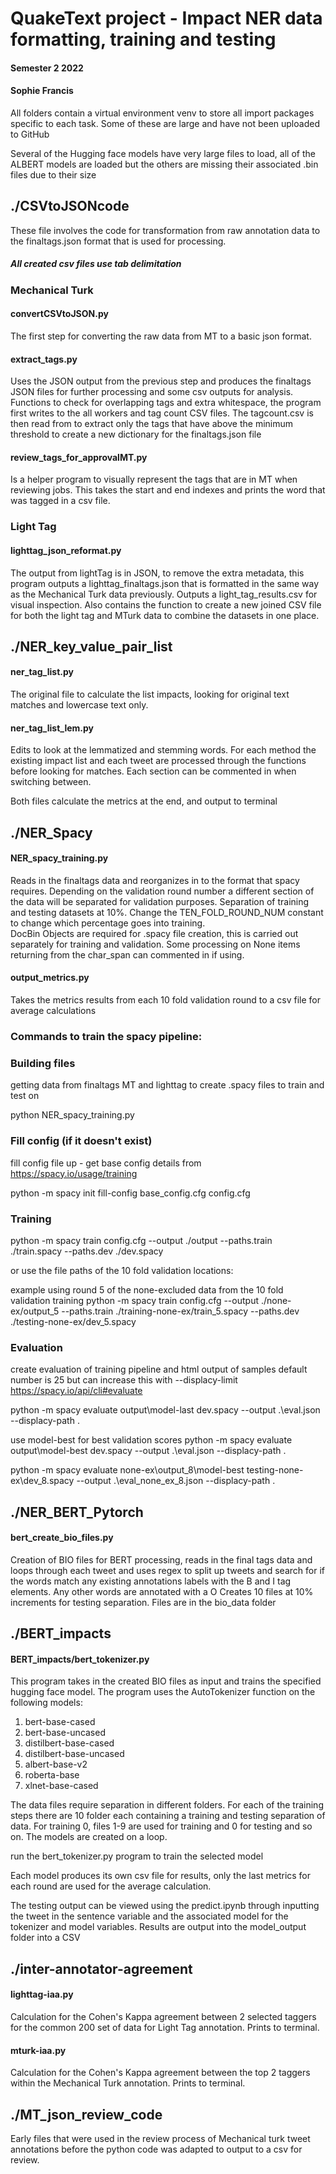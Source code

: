# QuakeText project - Impact NER data formatting, training and testing

#### Semester 2 2022

#### Sophie Francis

All folders contain a virtual environment venv to store all import packages specific to each task. Some of these are large and have not been uploaded to GitHub

Several of the Hugging face models have very large files to load, all of the ALBERT models are loaded but the others are missing their associated .bin files due to their size

## ./CSVtoJSONcode

These file involves the code for transformation from raw annotation data to the finaltags.json format that is used for processing.

##### All created csv files use tab delimitation

### Mechanical Turk

#### convertCSVtoJSON.py

The first step for converting the raw data from MT to a basic json format.

#### extract_tags.py

Uses the JSON output from the previous step and produces the finaltags JSON files for further processing and some csv outputs for analysis.
Functions to check for overlapping tags and extra whitespace, the program first writes to the all workers and tag count CSV files. The tagcount.csv is then read from to extract only the tags that have above the minimum threshold to create a new dictionary for the finaltags.json file

#### review_tags_for_approvalMT.py

Is a helper program to visually represent the tags that are in MT when reviewing jobs. This takes the start and end indexes and prints the word that was tagged in a csv file.

### Light Tag

#### lighttag_json_reformat.py

The output from lightTag is in JSON, to remove the extra metadata, this program outputs a lighttag_finaltags.json that is formatted in the same way as the Mechanical Turk data previously.
Outputs a light_tag_results.csv for visual inspection.
Also contains the function to create a new joined CSV file for both the light tag and MTurk data to combine the datasets in one place.

## ./NER_key_value_pair_list

#### ner_tag_list.py

The original file to calculate the list impacts, looking for original text matches and lowercase text only.

#### ner_tag_list_lem.py

Edits to look at the lemmatized and stemming words. For each method the existing impact list and each tweet are processed through the functions before looking for matches.
Each section can be commented in when switching between.

Both files calculate the metrics at the end, and output to terminal

## ./NER_Spacy

#### NER_spacy_training.py

Reads in the finaltags data and reorganizes in to the format that spacy requires. Depending on the validation round number a different section of the data will be separated for validation purposes.
Separation of training and testing datasets at 10%. Change the TEN_FOLD_ROUND_NUM constant to change which percentage goes into training.  
DocBin Objects are required for .spacy file creation, this is carried out separately for training and validation.
Some processing on None items returning from the char_span can commented in if using.

#### output_metrics.py

Takes the metrics results from each 10 fold validation round to a csv file for average calculations

### Commands to train the spacy pipeline:

### Building files

getting data from finaltags MT and lighttag to create .spacy files to train and test on

python NER_spacy_training.py

### Fill config (if it doesn't exist)

fill config file up - get base config details from https://spacy.io/usage/training

python -m spacy init fill-config base_config.cfg config.cfg

### Training

python -m spacy train config.cfg --output ./output --paths.train ./train.spacy --paths.dev ./dev.spacy

or use the file paths of the 10 fold validation locations:

example using round 5 of the none-excluded data from the 10 fold validation training
python -m spacy train config.cfg --output ./none-ex/output_5 --paths.train ./training-none-ex/train_5.spacy --paths.dev ./testing-none-ex/dev_5.spacy

### Evaluation

create evaluation of training pipeline and html output of samples default number is 25 but can increase this with --displacy-limit https://spacy.io/api/cli#evaluate

python -m spacy evaluate output\model-last dev.spacy --output .\eval.json --displacy-path .

use model-best for best validation scores
python -m spacy evaluate output\model-best dev.spacy --output .\eval.json --displacy-path .

python -m spacy evaluate none-ex\output_8\model-best testing-none-ex\dev_8.spacy --output .\eval_none_ex_8.json --displacy-path .

## ./NER_BERT_Pytorch

#### bert_create_bio_files.py

Creation of BIO files for BERT processing, reads in the final tags data and loops through each tweet and uses regex to split up tweets and search for if the words match any existing annotations labels with the B and I tag elements.
Any other words are annotated with a O
Creates 10 files at 10% increments for testing separation.
Files are in the bio_data folder

## ./BERT_impacts

#### BERT_impacts/bert_tokenizer.py

This program takes in the created BIO files as input and trains the specified hugging face model.
The program uses the AutoTokenizer function on the following models:

1. bert-base-cased
2. bert-base-uncased
3. distilbert-base-cased
4. distilbert-base-uncased
5. albert-base-v2
6. roberta-base
7. xlnet-base-cased

The data files require separation in different folders. For each of the training steps there are 10 folder each containing a training and testing separation of data. For training 0, files 1-9 are used for training and 0 for testing and so on. The models are created on a loop.

run the bert_tokenizer.py program to train the selected model

Each model produces its own csv file for results, only the last metrics for each round are used for the average calculation.

The testing output can be viewed using the predict.ipynb through inputting the tweet in the sentence variable and the associated model for the tokenizer and model variables. Results are output into the model_output folder into a CSV

## ./inter-annotator-agreement

#### lighttag-iaa.py

Calculation for the Cohen's Kappa agreement between 2 selected taggers for the common 200 set of data for Light Tag annotation. Prints to terminal.

#### mturk-iaa.py

Calculation for the Cohen's Kappa agreement between the top 2 taggers within the Mechanical Turk annotation. Prints to terminal.

## ./MT_json_review_code

Early files that were used in the review process of Mechanical turk tweet annotations before the python code was adapted to output to a csv for review.

